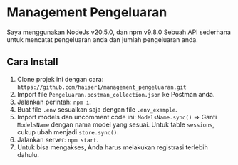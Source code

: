 # Management Pengeluaran

Saya menggunakan NodeJs v20.5.0, dan npm v9.8.0
Sebuah API sederhana untuk mencatat pengeluaran anda dan jumlah pengeluaran anda.

## Cara Install

1. Clone projek ini dengan cara: `https://github.com/haiser1/management_pengeluaran.git`
2. Import file `Pengeluaran.postman_collection.json` ke Postman anda.
3. Jalankan perintah: `npm i`.
4. Buat file `.env` sesuaikan saja dengan file `.env_example`.
5. Import models dan uncomment code ini: `ModelsName.sync()` => Ganti `ModelsName` dengan nama model yang sesuai. Untuk table `sessions`, cukup ubah menjadi `store.sync()`.
6. Jalankan server: `npm start`.
7. Untuk bisa mengakses, Anda harus melakukan registrasi terlebih dahulu.



